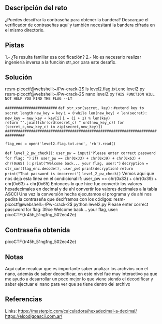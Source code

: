 ## Descripción del reto
¿Puedes descifrar la contraseña para obtener la bandera?
Descargue el verificador de contraseñas aquí y también necesitará la bandera cifrada en el mismo directorio.
## Pistas 
1.- ¿Te resulta familiar esa codificación?
2.- No es necesario realizar ingeniería inversa a la función str_xor para este desafío.

## Solución
resm-picoctf@webshell:~/Pw-crack-2$ ls
level2.flag.txt.enc  level2.py
resm-picoctf@webshell:~/Pw-crack-2$ nano level2.py
 `THIS FUNCTION WILL NOT HELP YOU FIND THE FLAG --LT` 


`########################`
`def str_xor(secret, key):`
    `#extend key to secret length`
    `new_key = key`
    `i = 0`
    `while len(new_key) < len(secret):`
        `new_key = new_key + key[i]`
        `i = (i + 1) % len(key)`        
    `return "".join([chr(ord(secret_c) ^ ord(new_key_c)) for (secret_c,new_key_c) in zip(secret,new_key)])`
`###############################################################################`

`flag_enc = open('level2.flag.txt.enc', 'rb').read()`



`def level_2_pw_check():`
    `user_pw = input("Please enter correct password for flag: ")`
    `if( user_pw == chr(0x33) + chr(0x39) + chr(0x63) + chr(0x65) ):`
        `print("Welcome back... your flag, user:")`
        `decryption = str_xor(flag_enc.decode(), user_pw)`
        `print(decryption)`
        `return`
    `print("That password is incorrect")`
`level_2_pw_check()`
Vemos aquí que nos deja esta línea en el condicional if:
user_pw == chr(0x33) + chr(0x39) + chr(0x63) + chr(0x65)
Entonces lo que hice fue convertir los valores hexadecimales en decimal y de ahí convertir los valores decimales a la tabla ASCCI
Una vez la conversión hecha ejecutamos el programa y de ahí nos pedira la contraseña que deciframos con los códigos:
resm-picoctf@webshell:~/Pw-crack-2$ python level2.py
Please enter correct password for flag: 39ce
Welcome back... your flag, user:
picoCTF{tr45h_51ng1ng_502ec42e}
## Contraseña obtenida 
picoCTF{tr45h_51ng1ng_502ec42e}
## Notas 
Aquí cabe recalcar que es importante saber analizar los archvios con el nano, además de saber decodificar, en este nivel fue muy interactivo ya que me ayudo a desarrollar un poco mejor lo que viene siendo el decodificar y saber ejectuar el nano para ver que se tiene dentro del archivo 
## Referencias 


Links:
https://masterplc.com/calculadora/hexadecimal-a-decimal/
https://elcodigoascii.com.ar/
